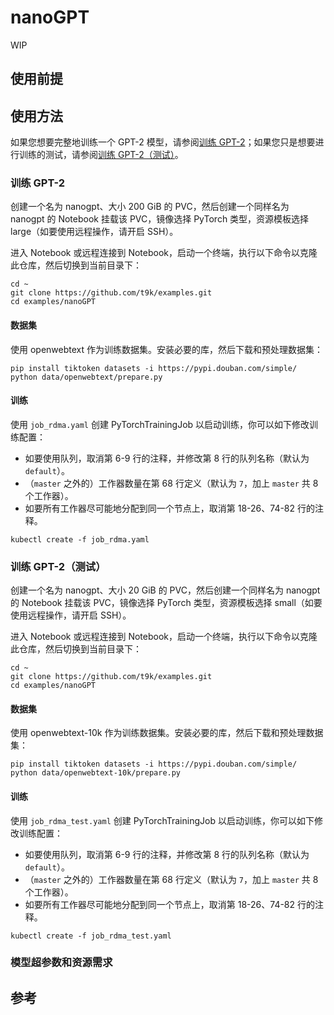 # nanoGPT

WIP

## 使用前提

## 使用方法

如果您想要完整地训练一个 GPT-2 模型，请参阅[训练 GPT-2](#训练-gpt-2)；如果您只是想要进行训练的测试，请参阅[训练 GPT-2（测试）](#训练-gpt-2测试)。

### 训练 GPT-2

创建一个名为 nanogpt、大小 200 GiB 的 PVC，然后创建一个同样名为 nanogpt 的 Notebook 挂载该 PVC，镜像选择 PyTorch 类型，资源模板选择 large（如要使用远程操作，请开启 SSH）。

进入 Notebook 或远程连接到 Notebook，启动一个终端，执行以下命令以克隆此仓库，然后切换到当前目录下：

```shell
cd ~
git clone https://github.com/t9k/examples.git
cd examples/nanoGPT
```

#### 数据集

使用 openwebtext 作为训练数据集。安装必要的库，然后下载和预处理数据集：

```shell
pip install tiktoken datasets -i https://pypi.douban.com/simple/
python data/openwebtext/prepare.py
```

#### 训练

使用 `job_rdma.yaml` 创建 PyTorchTrainingJob 以启动训练，你可以如下修改训练配置：

* 如要使用队列，取消第 6-9 行的注释，并修改第 8 行的队列名称（默认为 `default`）。
* （`master` 之外的）工作器数量在第 68 行定义（默认为 `7`，加上 `master` 共 8 个工作器）。
* 如要所有工作器尽可能地分配到同一个节点上，取消第 18-26、74-82 行的注释。

```shell
kubectl create -f job_rdma.yaml
```

### 训练 GPT-2（测试）

创建一个名为 nanogpt、大小 20 GiB 的 PVC，然后创建一个同样名为 nanogpt 的 Notebook 挂载该 PVC，镜像选择 PyTorch 类型，资源模板选择 small（如要使用远程操作，请开启 SSH）。

进入 Notebook 或远程连接到 Notebook，启动一个终端，执行以下命令以克隆此仓库，然后切换到当前目录下：

```shell
cd ~
git clone https://github.com/t9k/examples.git
cd examples/nanoGPT
```

#### 数据集

使用 openwebtext-10k 作为训练数据集。安装必要的库，然后下载和预处理数据集：

```shell
pip install tiktoken datasets -i https://pypi.douban.com/simple/
python data/openwebtext-10k/prepare.py
```

#### 训练

使用 `job_rdma_test.yaml` 创建 PyTorchTrainingJob 以启动训练，你可以如下修改训练配置：

* 如要使用队列，取消第 6-9 行的注释，并修改第 8 行的队列名称（默认为 `default`）。
* （`master` 之外的）工作器数量在第 68 行定义（默认为 `7`，加上 `master` 共 8 个工作器）。
* 如要所有工作器尽可能地分配到同一个节点上，取消第 18-26、74-82 行的注释。

```shell
kubectl create -f job_rdma_test.yaml
```

### 模型超参数和资源需求

## 参考
